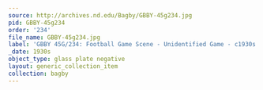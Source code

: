 ```yaml
---
source: http://archives.nd.edu/Bagby/GBBY-45g234.jpg
pid: GBBY-45g234
order: '234'
file_name: GBBY-45g234.jpg
label: 'GBBY 45G/234: Football Game Scene - Unidentified Game - c1930s'
_date: 1930s
object_type: glass plate negative
layout: generic_collection_item
collection: bagby
---
```

